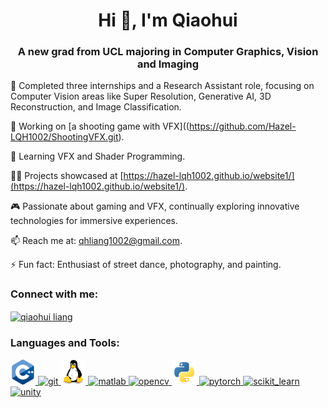 <h1 align="center">Hi 👋, I'm Qiaohui</h1>
<h3 align="center">A new grad from UCL majoring in Computer Graphics, Vision and Imaging</h3>

🤝 Completed three internships and a Research Assistant role, focusing on Computer Vision areas like Super Resolution, Generative AI, 3D Reconstruction, and Image Classification.

🔭 Working on [a shooting game with VFX]((https://github.com/Hazel-LQH1002/ShootingVFX.git).

🌱 Learning VFX and Shader Programming.

👨‍💻 Projects showcased at [https://hazel-lqh1002.github.io/website1/](https://hazel-lqh1002.github.io/website1/).

🎮 Passionate about gaming and VFX, continually exploring innovative technologies for immersive experiences.

📫 Reach me at: qhliang1002@gmail.com.

⚡ Fun fact: Enthusiast of street dance, photography, and painting.

<h3 align="left">Connect with me:</h3>
<p align="left">
<a href="https://www.linkedin.com/in/qiaohui-liang-hazel" target="blank"><img align="center" src="https://raw.githubusercontent.com/rahuldkjain/github-profile-readme-generator/master/src/images/icons/Social/linked-in-alt.svg" alt="qiaohui liang" height="30" width="40" /></a>
</p>

<h3 align="left">Languages and Tools:</h3>
<p align="left"> <a href="https://www.w3schools.com/cpp/" target="_blank" rel="noreferrer"> <img src="https://raw.githubusercontent.com/devicons/devicon/master/icons/cplusplus/cplusplus-original.svg" alt="cplusplus" width="40" height="40"/> </a> <a href="https://git-scm.com/" target="_blank" rel="noreferrer"> <img src="https://www.vectorlogo.zone/logos/git-scm/git-scm-icon.svg" alt="git" width="40" height="40"/> </a> <a href="https://www.linux.org/" target="_blank" rel="noreferrer"> <img src="https://raw.githubusercontent.com/devicons/devicon/master/icons/linux/linux-original.svg" alt="linux" width="40" height="40"/> </a> <a href="https://www.mathworks.com/" target="_blank" rel="noreferrer"> <img src="https://upload.wikimedia.org/wikipedia/commons/2/21/Matlab_Logo.png" alt="matlab" width="40" height="40"/> </a> <a href="https://opencv.org/" target="_blank" rel="noreferrer"> <img src="https://www.vectorlogo.zone/logos/opencv/opencv-icon.svg" alt="opencv" width="40" height="40"/> </a> <a href="https://www.python.org" target="_blank" rel="noreferrer"> <img src="https://raw.githubusercontent.com/devicons/devicon/master/icons/python/python-original.svg" alt="python" width="40" height="40"/> </a> <a href="https://pytorch.org/" target="_blank" rel="noreferrer"> <img src="https://www.vectorlogo.zone/logos/pytorch/pytorch-icon.svg" alt="pytorch" width="40" height="40"/> </a> <a href="https://scikit-learn.org/" target="_blank" rel="noreferrer"> <img src="https://upload.wikimedia.org/wikipedia/commons/0/05/Scikit_learn_logo_small.svg" alt="scikit_learn" width="40" height="40"/> </a> <a href="https://unity.com/" target="_blank" rel="noreferrer"> <img src="https://www.vectorlogo.zone/logos/unity3d/unity3d-icon.svg" alt="unity" width="40" height="40"/> </a> </p>

